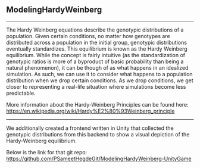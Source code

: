 ## ModelingHardyWeinberg
---

The Hardy Weinberg equations describe the genotypic distributions of a population. Given certain conditions, no matter how genotypes are distributed across a population in the initial group, genotypic distributions eventually standardizes. This equilibrium is known as the Hardy Weinberg equilibrium. While the concept is fairly intuitive (as the standardization of genotypic ratios is more of a byproduct of basic probability than being a natural phenomenon), it can be though of as what happens in an idealized simulation. As such, we can use it to consider what happens to a population distribution when we drop certain conditions. As we drop conditions, we get closer to representing a real-life situation where simulations become less predictable. 

More information about the Hardy-Weinberg Principles can be found here: 
https://en.wikipedia.org/wiki/Hardy%E2%80%93Weinberg_principle

---

We additionally created a frontend written in Unity that collected the genotypic distributions from this backend to show a visual depiction of the Hardy-Weinberg equilibrium. 

Below is the link for that git repo:
https://github.com/PSameetHegdeGit/ModelingHardyWeinberg-UnityGame
